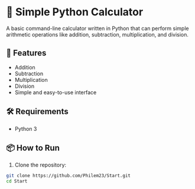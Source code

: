 # 🧮 Simple Python Calculator

A basic command-line calculator written in Python that can perform simple arithmetic operations like addition, subtraction, multiplication, and division.

## 🚀 Features

- Addition
- Subtraction
- Multiplication
- Division
- Simple and easy-to-use interface

## 🛠️ Requirements

- Python 3

## 📦 How to Run

1. Clone the repository:

```bash
git clone https://github.com/Philem23/Start.git
cd Start


